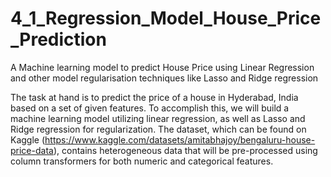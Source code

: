 # 4_1_Regression_Model_House_Price_Prediction
A Machine learning model to predict House Price using Linear Regression and other model regularisation techniques like Lasso and Ridge regression

The task at hand is to predict the price of a house in Hyderabad, India based on a set of given features. To accomplish this, we will build a machine learning model utilizing linear regression, as well as Lasso and Ridge regression for regularization. The dataset, which can be found on Kaggle (https://www.kaggle.com/datasets/amitabhajoy/bengaluru-house-price-data), contains heterogeneous data that will be pre-processed using column transformers for both numeric and categorical features.
